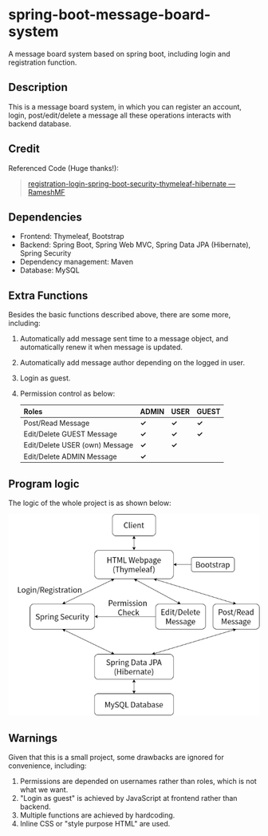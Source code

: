 # spring-boot-message-board-system
A message board system based on spring boot, including login and registration function.

## Description

This is a message board system, in which you can register an account, login, post/edit/delete a message all these operations interacts with backend database.

## Credit

Referenced Code (Huge thanks!):

>[registration-login-spring-boot-security-thymeleaf-hibernate  —  RameshMF](https://github.com/RameshMF/registration-login-spring-boot-security-thymeleaf-hibernate)

## Dependencies

- Frontend: Thymeleaf, Bootstrap
- Backend: Spring Boot, Spring Web MVC, Spring Data JPA (Hibernate), Spring Security
- Dependency management: Maven
- Database: MySQL

## Extra Functions

Besides the basic functions described above, there are some more, including:

1. Automatically add message sent time to a message object, and automatically renew it when message is updated.

2. Automatically add message author depending on the logged in user.

3. Login as guest.

4. Permission control as below:

   | Roles                          | ADMIN | USER  | GUEST |
   | ------------------------------ | ----- | ----- | ----- |
   | Post/Read Message              | **✓** | **✓** | **✓** |
   | Edit/Delete GUEST Message      | **✓** | **✓** | **✓** |
   | Edit/Delete USER (own) Message | **✓** | **✓** |       |
   | Edit/Delete ADMIN Message      | **✓** |       |       |

## Program logic

The logic of the whole project is as shown below:

![system-logic](./system-logic.png)

## Warnings

Given that this is a small project, some drawbacks are ignored for convenience, including:

1. Permissions are depended on usernames rather than roles, which is not what we want.
2. "Login as guest" is achieved by JavaScript at frontend rather than backend.
3. Multiple functions are achieved by hardcoding.
4. Inline CSS or "style purpose HTML" are used.
